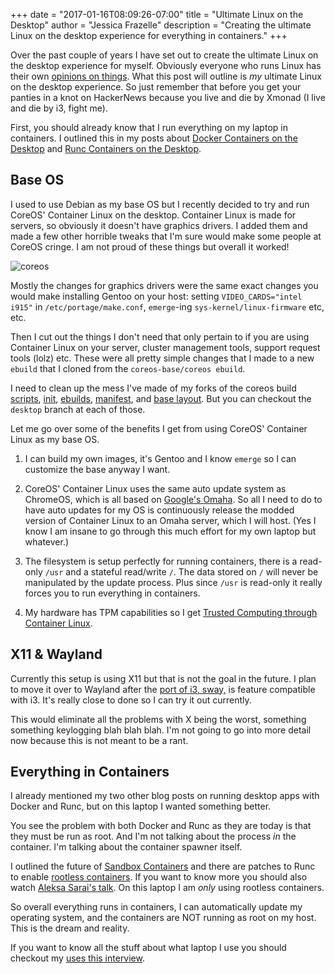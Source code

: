 +++
date = "2017-01-16T08:09:26-07:00"
title = "Ultimate Linux on the Desktop"
author = "Jessica Frazelle"
description = "Creating the ultimate Linux on the desktop experience for everything in containers."
+++

Over the past couple of years I have set out to create the ultimate Linux on
the desktop experience for myself. Obviously everyone who runs Linux has their
own [opinions on things](https://misc.j3ss.co/gifs/ihaveopinionsaboutthings.gif).
What this post will outline is _my_ ultimate Linux on the desktop experience.
So just remember that before you get your panties in a knot on HackerNews
because you live and die by Xmonad (I live and die by i3, fight me).

First, you should already know that I run everything on my laptop in containers.
I outlined this in my posts about
[Docker Containers on the Desktop](https://blog.jessfraz.com/post/docker-containers-on-the-desktop/)
and
[Runc Containers on the Desktop](https://blog.jessfraz.com/post/runc-containers-on-the-desktop/).

## Base OS

I used to use Debian as my base OS but I recently decided to try and run
CoreOS' Container Linux on the desktop. Container Linux is made for servers,
so obviously it doesn't have graphics drivers. I added them and made a few other
horrible tweaks that I'm sure would make some people at CoreOS cringe. I am not
proud of these things but overall it worked!

![coreos](/img/coreos.png)

Mostly the changes for graphics drivers were the same
exact changes you would make installing Gentoo on your host: setting
`VIDEO_CARDS="intel i915"` in `/etc/portage/make.conf`, `emerge`-ing
`sys-kernel/linux-firmware` etc, etc.

Then I cut out the things I don't need that only pertain to if you are using
Container Linux on your server, cluster management tools, support request
tools (lolz) etc. These were all pretty simple changes that I made to a new
`ebuild` that I cloned from the `coreos-base/coreos ebuild`.

I need to clean up the mess I've made of my forks of
the coreos build [scripts](https://github.com/jessfraz/scripts),
[init](https://github.com/jessfraz/init),
[ebuilds](https://github.com/jessfraz/coreos-overlay),
[manifest](https://github.com/jessfraz/manifest),
and [base layout](https://github.com/jessfraz/baselayout). But you can checkout
the `desktop` branch at each of those.

Let me go over some of the benefits I get from using CoreOS' Container Linux as
my base OS.

1. I can build my own images, it's Gentoo and I know `emerge` so I can
   customize the base anyway I want.

2. CoreOS' Container Linux uses the same auto update system as ChromeOS, which
   is all based on [Google's Omaha](https://github.com/google/omaha). So all
   I need to do to have auto updates for my OS is continuously release the
   modded version of Container Linux to an Omaha server, which I will host.
   (Yes I know I am insane to go through this much effort for my own laptop but
   whatever.)

3. The filesystem is setup perfectly for running containers, there is
   a read-only `/usr` and a stateful read/write `/`. The data stored on `/`
   will never be manipulated by the update process. Plus since `/usr` is
   read-only it really forces you to run everything in containers.

4. My hardware has TPM capabilities so I get [Trusted Computing through
   Container Linux](https://coreos.com/blog/coreos-trusted-computing.html).

## X11 & Wayland

Currently this setup is using X11 but that is not the goal in the future.
I plan to move it over to Wayland after the
[port of i3, sway,](https://github.com/SirCmpwn/sway) is feature compatible
with i3. It's really close to done so I can try it out currently.

This would eliminate all the problems with X being the worst, something
something keylogging blah blah blah. I'm not going to go into more detail now
because this is not meant to be a rant.

## Everything in Containers

I already mentioned my two other blog posts on running desktop apps with
Docker and Runc, but on this laptop I wanted something better.

You see the problem with both Docker and Runc as they are today is that they
must be run as root. And I'm not talking about the process _in_ the container.
I'm talking about the container spawner itself.

I outlined the future of
[Sandbox Containers](https://blog.jessfraz.com/post/getting-towards-real-sandbox-containers/)
and there are patches to Runc to enable
[rootless containers](https://github.com/opencontainers/runc/pull/774). If you want to know more
you should also watch [Aleksa Sarai's talk](https://www.youtube.com/watch?v=r6EcUyamu94&feature=youtu.be).
On this laptop I am _only_ using rootless containers.

So overall everything runs in containers, I can automatically update my
operating system, and the containers are NOT running as root on my host. This
is the dream and reality.

If you want to know all the stuff about what laptop I use you should checkout
my [uses this interview](https://usesthis.com/interviews/jessie.frazelle/).
